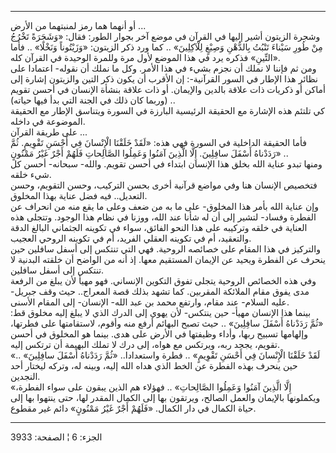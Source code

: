 ------------------------------------------------------------------------

أو أنهما هما رمز لمنبتهما من الأرض ...  
وشجرة الزيتون أشير إليها في القرآن في موضع آخر بجوار الطور: فقال: «وَشَجَرَةً
تَخْرُجُ مِنْ طُورِ سَيْناءَ تَنْبُتُ بِالدُّهْنِ وَصِبْغٍ لِلْآكِلِينَ» .. كما ورد ذكر الزيتون:
«وَزَيْتُوناً وَنَخْلًا» .. فأما «التِّينِ» فذكره يرد في هذا الموضع لأول مرة وللمرة
الوحيدة في القرآن كله.  
ومن ثم فإننا لا نملك أن نجزم بشيء في هذا الأمر. وكل ما نملك أن نقوله-
اعتمادا على نظائر هذا الإطار في السور القرآنية-: إن الأقرب أن يكون ذكر
التين والزيتون إشارة إلى أماكن أو ذكريات ذات علاقة بالدين والإيمان. أو
ذات علاقة بنشأة الإنسان في أحسن تقويم (وربما كان ذلك في الجنة التي بدأ
فيها حياته) ..  
كي تلتئم هذه الإشارة مع الحقيقة الرئيسية البارزة في السورة ويتناسق
الإطار مع الحقيقة الموضوعة في داخله.  
على طريقة القرآن ...  
فأما الحقيقة الداخلية في السورة فهي هذه: «لَقَدْ خَلَقْنَا الْإِنْسانَ فِي أَحْسَنِ
تَقْوِيمٍ. ثُمَّ رَدَدْناهُ أَسْفَلَ سافِلِينَ. إِلَّا الَّذِينَ آمَنُوا وَعَمِلُوا الصَّالِحاتِ فَلَهُمْ أَجْرٌ
غَيْرُ مَمْنُونٍ» ..  
ومنها تبدو عناية الله بخلق هذا الإنسان ابتداء في أحسن تقويم. والله-
سبحانه- أحسن كل شيء خلقه.  
فتخصيص الإنسان هنا وفي مواضع قرآنية أخرى بحسن التركيب، وحسن التقويم،
وحسن التعديل.. فيه فضل عناية بهذا المخلوق.  
وإن عناية الله بأمر هذا المخلوق- على ما به من ضعف وعلى ما يقع منه من
انحراف عن الفطرة وفساد- لتشير إلى أن له شأنا عند الله، ووزنا في نظام هذا
الوجود. وتتجلى هذه العناية في خلقه وتركيبه على هذا النحو الفائق، سواء في
تكوينه الجثماني البالغ الدقة والتعقيد، أم في تكوينه العقلي الفريد، أم في
تكوينه الروحي العجيب.  
والتركيز في هذا المقام على خصائصه الروحية. فهي التي تنتكس إلى أسفل
سافلين حين ينحرف عن الفطرة ويحيد عن الإيمان المستقيم معها. إذ أنه من
الواضح أن خلقته البدنية لا تنتكس إلى أسفل سافلين.  
وفي هذه الخصائص الروحية يتجلى تفوق التكوين الإنساني. فهو مهيأ لأن يبلغ
من الرفعة مدى يفوق مقام الملائكة المقربين. كما تشهد بذلك قصة المعراج..
حيث وقف جبريل- عليه السلام- عند مقام، وارتفع محمد بن عبد الله- الإنسان-
إلى المقام الأسنى.  
بينما هذا الإنسان مهيأ- حين ينتكس- لأن يهوي إلى الدرك الذي لا يبلغ إليه
مخلوق قط: «ثُمَّ رَدَدْناهُ أَسْفَلَ سافِلِينَ» .. حيث تصبح البهائم أرفع منه وأقوم،
لاستقامتها على فطرتها، وإلهامها تسبيح ربها، وأداء وظيفتها في الأرض على
هدى. بينما هو المخلوق في أحسن تقويم، يجحد ربه، ويرتكس مع هواه، إلى درك
لا تملك البهيمة أن ترتكس إليه.  
«لَقَدْ خَلَقْنَا الْإِنْسانَ فِي أَحْسَنِ تَقْوِيمٍ» .. فطرة واستعدادا.. «ثُمَّ رَدَدْناهُ أَسْفَلَ
سافِلِينَ» .. حين ينحرف بهذه الفطرة عن الخط الذي هداه الله إليه، وبينه له،
وتركه ليختار أحد النجدين.  
«إِلَّا الَّذِينَ آمَنُوا وَعَمِلُوا الصَّالِحاتِ» .. فهؤلاء هم الذين يبقون على سواء
الفطرة، ويكملونها بالإيمان والعمل الصالح، ويرتقون بها إلى الكمال المقدر
لها، حتى ينتهوا بها إلى حياة الكمال في دار الكمال. «فَلَهُمْ أَجْرٌ غَيْرُ مَمْنُونٍ»
دائم غير مقطوع.

------------------------------------------------------------------------

الجزء: 6 ¦ الصفحة: 3933

